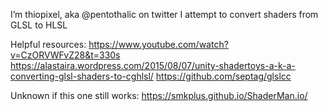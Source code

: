 I’m thiopixel, aka @pentothalic on twitter 
I attempt to convert shaders from GLSL to HLSL

Helpful resources:
https://www.youtube.com/watch?v=CzORVWFvZ28&t=330s
https://alastaira.wordpress.com/2015/08/07/unity-shadertoys-a-k-a-converting-glsl-shaders-to-cghlsl/
https://github.com/septag/glslcc

Unknown if this one still works: https://smkplus.github.io/ShaderMan.io/


